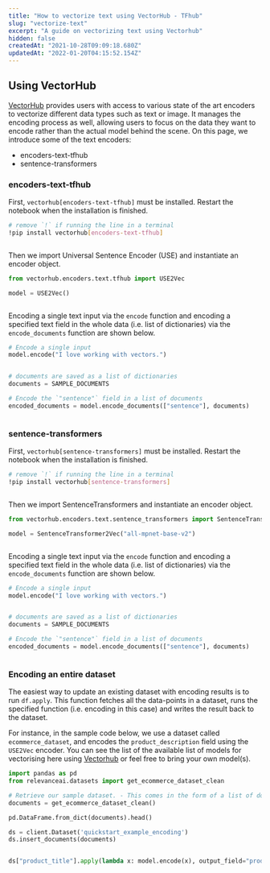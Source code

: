 ```yaml
---
title: "How to vectorize text using VectorHub - TFhub"
slug: "vectorize-text"
excerpt: "A guide on vectorizing text using Vectorhub"
hidden: false
createdAt: "2021-10-28T09:09:18.680Z"
updatedAt: "2022-01-20T04:15:52.154Z"
---
```

## Using VectorHub

[VectorHub](https://github.com/RelevanceAI/vectorhub) provides users with access to various state of the art encoders to vectorize different data types such as text or image. It manages the encoding process as well, allowing users to focus on the data they want to encode rather than the actual model behind the scene.
On this page, we introduce some of the text encoders:
* encoders-text-tfhub
* sentence-transformers

### encoders-text-tfhub
First, `vectorhub[encoders-text-tfhub]` must be installed. Restart the notebook when the installation is finished.

```bash Bash
# remove `!` if running the line in a terminal
!pip install vectorhub[encoders-text-tfhub]
```
```bash
```

Then we import Universal Sentence Encoder (USE) and instantiate an encoder object.

```python Python (SDK)
from vectorhub.encoders.text.tfhub import USE2Vec

model = USE2Vec()
```
```python
```

Encoding a single text input via the `encode` function and encoding a specified text field in the whole data (i.e. list of dictionaries) via the `encode_documents` function are shown below.

```python Python (SDK)
# Encode a single input
model.encode("I love working with vectors.")
```
```python
```

```python Python (SDK)
# documents are saved as a list of dictionaries
documents = SAMPLE_DOCUMENTS

# Encode the `"sentence"` field in a list of documents
encoded_documents = model.encode_documents(["sentence"], documents)
```
```python
```


### sentence-transformers
First, `vectorhub[sentence-transformers]` must be installed. Restart the notebook when the installation is finished.

```bash Bash
# remove `!` if running the line in a terminal
!pip install vectorhub[sentence-transformers]
```
```bash
```

Then we import SentenceTransformers and instantiate an encoder object.

```python Python (SDK)
from vectorhub.encoders.text.sentence_transformers import SentenceTransformer2Vec

model = SentenceTransformer2Vec("all-mpnet-base-v2")
```
```python
```

Encoding a single text input via the `encode` function and encoding a specified text field in the whole data (i.e. list of dictionaries) via the `encode_documents` function are shown below.

```python Python (SDK)
# Encode a single input
model.encode("I love working with vectors.")
```
```python
```

```python Python (SDK)
# documents are saved as a list of dictionaries
documents = SAMPLE_DOCUMENTS

# Encode the `"sentence"` field in a list of documents
encoded_documents = model.encode_documents(["sentence"], documents)
```
```python
```


### Encoding an entire dataset

The easiest way to update an existing dataset with encoding results is to run `df.apply`. This function fetches all the data-points in a dataset, runs the specified function (i.e. encoding in this case) and writes the result back to the dataset.

For instance, in the sample code below, we use a dataset called `ecommerce_dataset`, and encodes the `product_description` field using the `USE2Vec` encoder.
You can see the list of the available list of models for vectorising here using [Vectorhub](https://github.com/RelevanceAI/vectorhub) or feel free to bring your own model(s).

```python Python (SDK)
import pandas as pd
from relevanceai.datasets import get_ecommerce_dataset_clean

# Retrieve our sample dataset. - This comes in the form of a list of documents.
documents = get_ecommerce_dataset_clean()

pd.DataFrame.from_dict(documents).head()

ds = client.Dataset('quickstart_example_encoding')
ds.insert_documents(documents)
```
```python
```

```python Python (SDK)
ds["product_title"].apply(lambda x: model.encode(x), output_field="product_title_vector_")
```
```python
```

